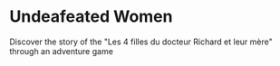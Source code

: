 # Undeafeated Women
Discover the story of the "Les 4 filles du docteur Richard et leur mère" through an adventure game
